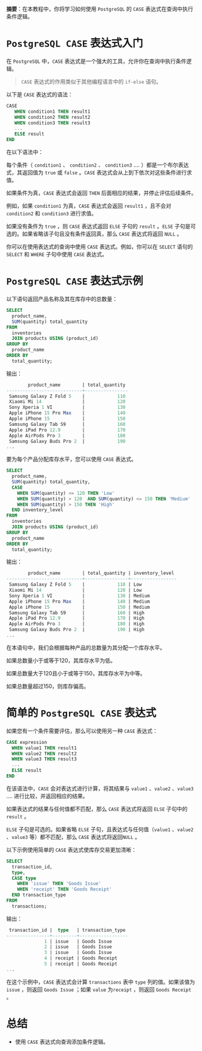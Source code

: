**摘要**：在本教程中，你将学习如何使用 `PostgreSQL` 的 `CASE` 表达式在查询中执行条件逻辑。

# `PostgreSQL CASE` 表达式入门

在 `PostgreSQL` 中，`CASE` 表达式是一个强大的工具，允许你在查询中执行条件逻辑。

> `CASE` 表达式的作用类似于其他编程语言中的 `if-else` 语句。

以下是 `CASE` 表达式的语法：

```sql
CASE  
   WHEN condition1 THEN result1
   WHEN condition2 THEN result2
   WHEN condition3 THEN result3
   ...
   ELSE result
END
```

在以下语法中：

每个条件（ `condition1` 、 `condition2` 、 `condition3` .... ）都是一个布尔表达式，其返回值为 `true` 或 `false` 。`CASE` 表达式会从上到下依次对这些条件进行求值。

如果条件为真，`CASE` 表达式会返回 `THEN` 后面相应的结果，并停止评估后续条件。

例如，如果 `condition1` 为真，`CASE` 表达式会返回 `result1` ，且不会对 `condition2` 和 `condition3` 进行求值。

如果没有条件为 `true` ，则 `CASE` 表达式返回 `ELSE` 子句的 `result` 。`ELSE` 子句是可选的。如果省略该子句且没有条件返回真，那么 `CASE` 表达式将返回 `NULL` 。

你可以在使用表达式的查询中使用 `CASE` 表达式。例如，你可以在 `SELECT` 语句的 `SELECT` 和 `WHERE` 子句中使用 `CASE` 表达式。

# `PostgreSQL CASE` 表达式示例

以下语句返回产品名称及其在库存中的总数量：

```sql
SELECT
  product_name,
  SUM(quantity) total_quantity
FROM
  inventories
  JOIN products USING (product_id)
GROUP BY
  product_name
ORDER BY
  total_quantity;
```

输出：

```sql
        product_name        | total_quantity
----------------------------+----------------
 Samsung Galaxy Z Fold 5    |            110
 Xiaomi Mi 14               |            120
 Sony Xperia 1 VI           |            130
 Apple iPhone 15 Pro Max    |            140
 Apple iPhone 15            |            150
 Samsung Galaxy Tab S9      |            160
 Apple iPad Pro 12.9        |            170
 Apple AirPods Pro 3        |            180
 Samsung Galaxy Buds Pro 2  |            190
...
```

要为每个产品分配库存水平，您可以使用 `CASE` 表达式。

```sql
SELECT
  product_name,
  SUM(quantity) total_quantity,
  CASE
    WHEN SUM(quantity) <= 120 THEN 'Low'
    WHEN SUM(quantity) > 120  AND SUM(quantity) <= 150 THEN 'Medium'
    WHEN SUM(quantity) > 150 THEN 'High'
  END inventory_level
FROM
  inventories
  JOIN products USING (product_id)
GROUP BY
  product_name
ORDER BY
  total_quantity;
```

输出：

```sql
        product_name        | total_quantity | inventory_level
----------------------------+----------------+-----------------
 Samsung Galaxy Z Fold 5    |            110 | Low
 Xiaomi Mi 14               |            120 | Low
 Sony Xperia 1 VI           |            130 | Medium
 Apple iPhone 15 Pro Max    |            140 | Medium
 Apple iPhone 15            |            150 | Medium
 Samsung Galaxy Tab S9      |            160 | High
 Apple iPad Pro 12.9        |            170 | High
 Apple AirPods Pro 3        |            180 | High
 Samsung Galaxy Buds Pro 2  |            190 | High
...
```

在本语句中，我们会根据每种产品的总数量为其分配一个库存水平。

如果总数量小于或等于120，其库存水平为低。

如果总数量大于120且小于或等于150，其库存水平为中等。

如果总数量超过150，则库存偏高。

# 简单的 `PostgreSQL CASE` 表达式

如果您有一个条件需要评估，那么可以使用另一种 `CASE` 表达式：

```sql
CASE expression
  WHEN value1 THEN result1
  WHEN value2 THEN result2
  WHEN value3 THEN result3
  ...
  ELSE result
END
```

在该语法中，`CASE` 会对表达式进行计算，将其结果与 `value1` 、`value2` 、`value3` .... 进行比较，并返回相应的结果。

如果表达式的结果与任何值都不匹配，那么 `CASE` 表达式将返回 `ELSE` 子句中的 `result` 。

`ELSE` 子句是可选的。如果省略 `ELSE` 子句，且表达式与任何值（`value1` 、`value2` 、`value3` 等）都不匹配，那么 `CASE` 表达式将返回`NULL` 。

以下示例使用简单的 `CASE` 表达式使库存交易更加清晰：

```sql
SELECT
  transaction_id,
  type,
  CASE type
    WHEN 'issue' THEN 'Goods Issue'
    WHEN 'receipt' THEN 'Goods Receipt'
  END transaction_type
FROM
  transactions;
```

输出：

```sql
 transaction_id |  type   | transaction_type
----------------+---------+------------------
              1 | issue   | Goods Issue
              2 | issue   | Goods Issue
              3 | issue   | Goods Issue
              4 | receipt | Goods Receipt
              5 | receipt | Goods Receipt
...
```

在这个示例中，`CASE` 表达式会计算 `transactions` 表中 `type` 列的值。如果该值为 `issue` ，则返回 `Goods Issue` ；如果 `value` 为`receipt` ，则返回 `Goods Receipt` 。

# 总结

- 使用 `CASE` 表达式向查询添加条件逻辑。